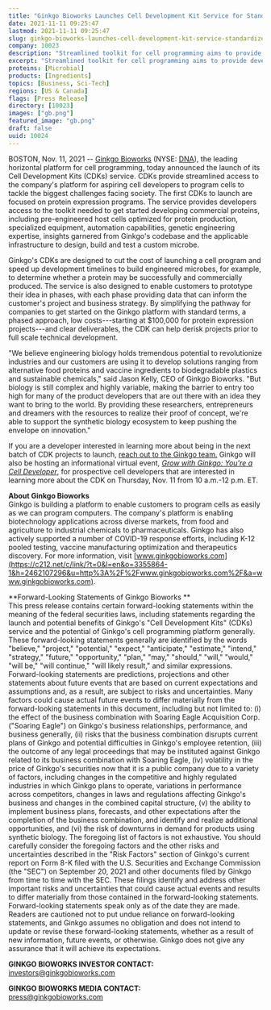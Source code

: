 ```yaml
---
title: "Ginkgo Bioworks Launches Cell Development Kit Service for Standardized, Low-Cost Entry to its Cell Programming Platform"
date: 2021-11-11 09:25:47
lastmod: 2021-11-11 09:25:47
slug: ginkgo-bioworks-launches-cell-development-kit-service-standardized-low-cost-entry-its-cell
company: 10023
description: "Streamlined toolkit for cell programming aims to provide developers with the platform, tools and expertise needed to launch protein production projects"
excerpt: "Streamlined toolkit for cell programming aims to provide developers with the platform, tools and expertise needed to launch protein production projects"
proteins: [Microbial]
products: [Ingredients]
topics: [Business, Sci-Tech]
regions: [US & Canada]
flags: [Press Release]
directory: [10023]
images: ["gb.png"]
featured_image: "gb.png"
draft: false
uuid: 10024
---
```

BOSTON, Nov. 11, 2021 \-- [Ginkgo
Bioworks](https://c212.net/c/link/?t=0&l=en&o=3355864-1&h=3149470297&u=https%3A%2F%2Fwww.ginkgobioworks.com%2F&a=Ginkgo+Bioworks) (NYSE: [DNA](https://www.prnewswire.com/news-releases/ginkgo-bioworks-launches-cell-development-kit-service-for-standardized-low-cost-entry-to-its-cell-programming-platform-301421988.html#financial-modal)),
the leading horizontal platform for cell programming, today announced
the launch of its Cell Development Kits (CDKs) service. CDKs provide
streamlined access to the company\'s platform for aspiring cell
developers to program cells to tackle the biggest challenges facing
society. The first CDKs to launch are focused on protein expression
programs. The service provides developers access to the toolkit needed
to get started developing commercial proteins, including pre-engineered
host cells optimized for protein production, specialized equipment,
automation capabilities, genetic engineering expertise, insights
garnered from Ginkgo\'s codebase and the applicable infrastructure to
design, build and test a custom microbe.

Ginkgo\'s CDKs are designed to cut the cost of launching a cell program
and speed up development timelines to build engineered microbes, for
example, to determine whether a protein may be successfully and
commercially produced. The service is also designed to enable customers
to prototype their idea in phases, with each phase providing data that
can inform the customer\'s project and business strategy. By simplifying
the pathway for companies to get started on the Ginkgo platform with
standard terms, a phased approach, low costs---starting at \$100,000 for
protein expression projects---and clear deliverables, the CDK can help
derisk projects prior to full scale technical development.

\"We believe engineering biology holds tremendous potential to
revolutionize industries and our customers are using it to develop
solutions ranging from alternative food proteins and vaccine ingredients
to biodegradable plastics and sustainable chemicals,\" said Jason Kelly,
CEO of Ginkgo Bioworks. \"But biology is still complex and highly
variable, making the barrier to entry too high for many of the product
developers that are out there with an idea they want to bring to the
world. By providing these researchers, entrepreneurs and dreamers with
the resources to realize their proof of concept, we\'re able to support
the synthetic biology ecosystem to keep pushing the envelope on
innovation.\"

If you are a developer interested in learning more about being in the
next batch of CDK projects to launch, [reach out
to](https://c212.net/c/link/?t=0&l=en&o=3355864-1&h=2550904533&u=https%3A%2F%2Fwww.google.com%2Furl%3Fq%3Dhttps%3A%2F%2Fwww.ginkgobioworks.com%2Fgrow%2F%26sa%3DD%26source%3Ddocs%26ust%3D1636595123705000%26usg%3DAOvVaw0D9evr-QZt5GWggSAgNtvq&a=reach+out+to)[ the
Ginkgo
team.](https://c212.net/c/link/?t=0&l=en&o=3355864-1&h=2193227682&u=https%3A%2F%2Fwww.ginkgobioworks.com%2Fgrow%2F&a=%C2%A0the+Ginkgo+team.) Ginkgo
will also be hosting an informational virtual event, *[Grow with Ginkgo:
You\'re a Cell
Developer](https://c212.net/c/link/?t=0&l=en&o=3355864-1&h=2094040497&u=https%3A%2F%2Fhopin.com%2Fevents%2Fgrow-with-ginkgo-you-re-a-developer%2Fregistration%3Fcode%3DHLNFUAbfppmbvsei9dPlseBCMC&a=Grow+with+Ginkgo%3A+You%27re+a+Cell+Developer)*,
for prospective cell developers that are interested in learning more
about the CDK on Thursday, Nov. 11 from 10 a.m.-12 p.m. ET.

**About Ginkgo Bioworks**\
Ginkgo is building a platform to enable customers to program cells as
easily as we can program computers. The company\'s platform is enabling
biotechnology applications across diverse markets, from food and
agriculture to industrial chemicals to pharmaceuticals. Ginkgo has also
actively supported a number of COVID-19 response efforts, including K-12
pooled testing, vaccine manufacturing optimization and therapeutics
discovery. For more information,
visit [www.ginkgobioworks.com](https://c212.net/c/link/?t=0&l=en&o=3355864-1&h=2462107296&u=http%3A%2F%2Fwww.ginkgobioworks.com%2F&a=www.ginkgobioworks.com).

**Forward-Looking Statements of Ginkgo Bioworks **\
This press release contains certain forward-looking statements within
the meaning of the federal securities laws, including statements
regarding the launch and potential benefits of Ginkgo\'s \"Cell
Development Kits\" (CDKs) service and the potential of Ginkgo\'s cell
programming platform generally. These forward-looking statements
generally are identified by the words \"believe,\" \"project,\"
\"potential,\" \"expect,\" \"anticipate,\" \"estimate,\" \"intend,\"
\"strategy,\" \"future,\" \"opportunity,\" \"plan,\" \"may,\"
\"should,\" \"will,\" \"would,\" \"will be,\" \"will continue,\" \"will
likely result,\" and similar expressions. Forward-looking statements are
predictions, projections and other statements about future events that
are based on current expectations and assumptions and, as a result, are
subject to risks and uncertainties. Many factors could cause actual
future events to differ materially from the forward-looking statements
in this document, including but not limited to: (i) the effect of the
business combination with Soaring Eagle Acquisition Corp. (\"Soaring
Eagle\") on Ginkgo\'s business relationships, performance, and business
generally, (ii) risks that the business combination disrupts current
plans of Ginkgo and potential difficulties in Ginkgo\'s employee
retention, (iii) the outcome of any legal proceedings that may be
instituted against Ginkgo related to its business combination with
Soaring Eagle, (iv) volatility in the price of Ginkgo\'s securities now
that it is a public company due to a variety of factors, including
changes in the competitive and highly regulated industries in which
Ginkgo plans to operate, variations in performance across competitors,
changes in laws and regulations affecting Ginkgo\'s business and changes
in the combined capital structure, (v) the ability to implement business
plans, forecasts, and other expectations after the completion of the
business combination, and identify and realize additional opportunities,
and (vi) the risk of downturns in demand for products using synthetic
biology. The foregoing list of factors is not exhaustive. You should
carefully consider the foregoing factors and the other risks and
uncertainties described in the \"Risk Factors\" section of Ginkgo\'s
current report on Form 8-K filed with the U.S. Securities and Exchange
Commission (the \"SEC\") on September 20, 2021 and other documents filed
by Ginkgo from time to time with the SEC. These filings identify and
address other important risks and uncertainties that could cause actual
events and results to differ materially from those contained in the
forward-looking statements. Forward-looking statements speak only as of
the date they are made. Readers are cautioned not to put undue reliance
on forward-looking statements, and Ginkgo assumes no obligation and does
not intend to update or revise these forward-looking statements, whether
as a result of new information, future events, or otherwise. Ginkgo does
not give any assurance that it will achieve its expectations.

**GINKGO BIOWORKS INVESTOR CONTACT:**\
<investors@ginkgobioworks.com>  

**GINKGO BIOWORKS MEDIA CONTACT:**\
<press@ginkgobioworks.com>
